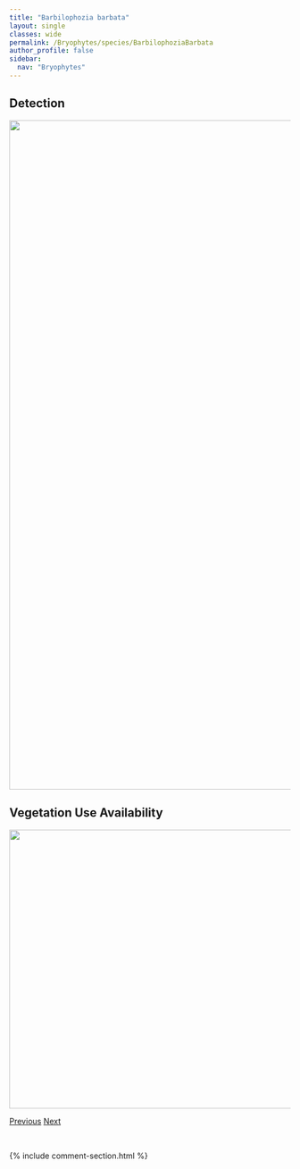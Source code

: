 ```yaml
---
title: "Barbilophozia barbata"
layout: single
classes: wide
permalink: /Bryophytes/species/BarbilophoziaBarbata
author_profile: false
sidebar:
  nav: "Bryophytes"
---
```


<h2>Detection</h2>

<a href="https://drive.google.com/uc?export=view&id=1qXg0bbxTNVtxQOUfesnzDDMo6l0s-jI_">
<img src="https://drive.google.com/uc?export=view&id=1qXg0bbxTNVtxQOUfesnzDDMo6l0s-jI_" height = "1200" width = "800">
</a>


<h2>Vegetation Use Availability</h2>

<a href="https://drive.google.com/uc?export=view&id=1wkVeQbSG2qUiuSUTsQ5DEMEwWgE8DBs8">
<img src="https://drive.google.com/uc?export=view&id=1wkVeQbSG2qUiuSUTsQ5DEMEwWgE8DBs8" height = "500" width = "1000">
</a>


<a href="/DevelopmentWebsite/Bryophytes/species/BarbilophoziaAttenuata" class="pagination--pager" title="Barbilophozia attenuata">Previous</a> <a href="/DevelopmentWebsite/Bryophytes/species/BarbilophoziaBinsteadii" class="pagination--pager" title="Barbilophozia binsteadii">Next</a>

<p>&nbsp;</p>

{% include comment-section.html %}
